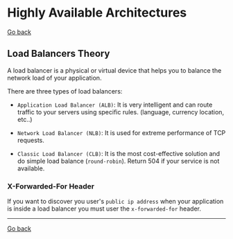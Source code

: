 # Highly Available Architectures

[Go back](README.md)

## Load Balancers Theory

A load balancer is a physical or virtual device that helps you to balance the network load of your application.

There are three types of load balancers:

- `Application Load Balancer (ALB)`: It is very intelligent and can route traffic to your servers using specific rules. (language, currency location, etc..)

- `Network Load Balancer (NLB)`: It is used for extreme performance of TCP requests.

- `Classic Load Balancer (CLB)`: It is the most cost-effective solution and do simple load balance (`round-robin`). Return 504 if your service is not available.

### X-Forwarded-For Header

If you want to discover you user's `public ip address` when your application is inside a load balancer you must user the `x-forwarded-for` header.

---

[Go back](README.md)
